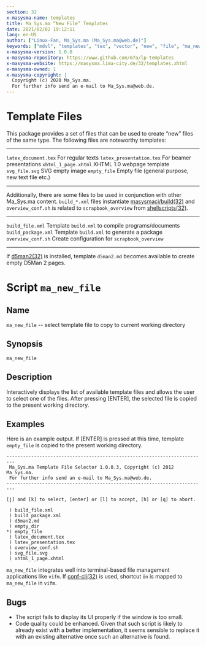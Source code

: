 ```yaml
---
section: 32
x-masysma-name: templates
title: Ma_Sys.ma “New File” Templates
date: 2021/02/02 19:12:11
lang: en-US
author: ["Linux-Fan, Ma_Sys.ma (Ma_Sys.ma@web.de)"]
keywords: ["mdvl", "templates", "tex", "vector", "new", "file", "ma_new_file"]
x-masysma-version: 1.0.0
x-masysma-repository: https://www.github.com/m7a/lp-templates
x-masysma-website: https://masysma.lima-city.de/32/templates.xhtml
x-masysma-owned: 1
x-masysma-copyright: |
  Copyright (c) 2020 Ma_Sys.ma.
  For further info send an e-mail to Ma_Sys.ma@web.de.
---
```

Template Files
==============

This package provides a set of files that can be used to create “new” files of
the same type. The following files are noteworthy templates:

------------------------  ------------------------------------------------
`latex_document.tex`      For regular texts
`latex_presentation.tex`  For beamer presentations
`xhtml_1_page.xhtml`      XHTML 1.0 webpage template
`svg_file.svg`            SVG empty image
`empty_file`              Empty file (general purpose, new text file etc.)
------------------------  ------------------------------------------------

Additionally, there are some files to be used in conjunction with other
Ma_Sys.ma content. `build_*.xml` files instantiate
[masysmaci/build(32)](masysmaci_build.xhtml) and `overview_conf.sh` is
related to `scrapbook_overview` from [shellscripts(32)](shellscripts.xhtml).

-------------------  --------------------------------------------------
`build_file.xml`     Template `build.xml` to compile programs/documents
`build_package.xml`  Template `build.xml` to generate a package
`overview_conf.sh`   Create configuration for `scrapbook_overview`
-------------------  --------------------------------------------------

If [d5man2(32)](d5man2.xhtml) is installed, template `d5man2.md` becomes
available to create empty D5Man 2 pages.

Script `ma_new_file`
====================

## Name

`ma_new_file` -- select template file to copy to current working directory

## Synopsis

	ma_new_file

## Description

Interactively displays the list of available template files and allows the user
to select one of the files. After pressing [ENTER], the selected file is copied
to the present working directory.

## Examples

Here is an example output. If [ENTER] is pressed at this time, template
`empty_file` is copied to the present working directory.

~~~
-------------------------------------------------------------------------
 Ma_Sys.ma Template File Selector 1.0.0.3, Copyright (c) 2012 Ma_Sys.ma.
 For further info send an e-mail to Ma_Sys.ma@web.de.
-------------------------------------------------------------------------

[j] and [k] to select, [enter] or [l] to accept, [h] or [q] to abort.

 ) build_file.xml
 ) build_package.xml
 ) d5man2.md
 ) empty_dir
*) empty_file
 ) latex_document.tex
 ) latex_presentation.tex
 ) overview_conf.sh
 ) svg_file.svg
 ) xhtml_1_page.xhtml
~~~

`ma_new_file` integrates well into terminal-based file management applications
like `vifm`. If [conf-cli(32)](conf-cli.xhtml) is used, shortcut `ön` is mapped
to `ma_new_file` in `vifm`.

## Bugs

 * The script fails to display its UI properly if the window is too small.
 * Code quality could be enhanced. Given that such script is likely to already
   exist with a better implementation, it seems sensible to replace it with an
   existing alternative once such an alternative is found.
